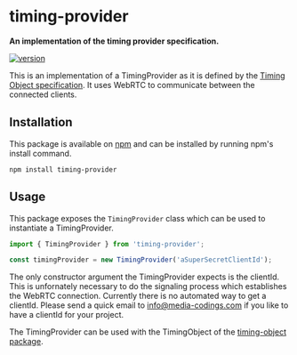 # timing-provider

**An implementation of the timing provider specification.**

[![version](https://img.shields.io/npm/v/timing-provider.svg?style=flat-square)](https://www.npmjs.com/package/timing-provider)

This is an implementation of a TimingProvider as it is defined by the
[Timing Object specification](https://webtiming.github.io/timingobject/). It uses
WebRTC to communicate between the connected clients.

## Installation

This package is available on
[npm](https://www.npmjs.org/package/timing-provider) and can be installed by
running npm's install command.

```shell
npm install timing-provider
```

## Usage

This package exposes the `TimingProvider` class which can be used to instantiate
a TimingProvider.

```js
import { TimingProvider } from 'timing-provider';

const timingProvider = new TimingProvider('aSuperSecretClientId');
```

The only constructor argument the TimingProvider expects is the clientId. This
is unfornately necessary to do the signaling process which establishes the
WebRTC connection. Currently there is no automated way to get a clientId. Please
send a quick email to [info@media-codings.com](mailto:info@media-codings.com) if
you like to have a clientId for your project.

The TimingProvider can be used with the TimingObject of the
[timing-object package](https://github.com/chrisguttandin/timing-object).
